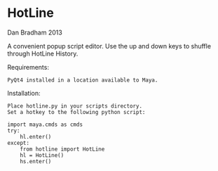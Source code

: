 HotLine
=======
Dan Bradham 2013

A convenient popup script editor.
Use the up and down keys to shuffle through HotLine History.


Requirements:

    PyQt4 installed in a location available to Maya.

Installation:

    Place hotline.py in your scripts directory.
    Set a hotkey to the following python script:

    import maya.cmds as cmds
    try:
        hl.enter()
    except:
        from hotline import HotLine
        hl = HotLine()
        hs.enter()
